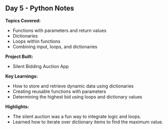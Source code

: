 ## Day 5 - Python Notes

**Topics Covered:**
- Functions with parameters and return values
- Dictionaries
- Loops within functions
- Combining input, loops, and dictionaries

**Project Built:**
- Silent Bidding Auction App

**Key Learnings:**
- How to store and retrieve dynamic data using dictionaries
- Creating reusable functions with parameters
- Determining the highest bid using loops and dictionary values

**Highlights:**
- The silent auction was a fun way to integrate logic and loops.
- Learned how to iterate over dictionary items to find the maximum value.
